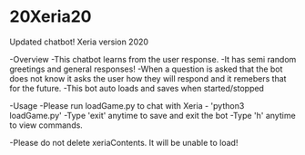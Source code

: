 # 20Xeria20
Updated chatbot! Xeria version 2020


-Overview
  -This chatbot learns from the user response.
  -It has semi random greetings and general responses!
  -When a question is asked that the bot does not know
    it asks the user how they will respond and it
    remebers that for the future.
   -This bot auto loads and saves when started/stopped
   
-Usage
  -Please run loadGame.py to chat with Xeria
    - 'python3 loadGame.py'
  -Type 'exit' anytime to save and exit the bot
  -Type 'h' anytime to view commands.
  
 -Please do not delete xeriaContents. It will 
  be unable to load!
